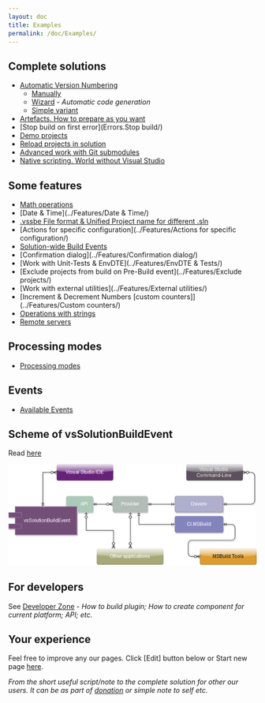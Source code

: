 ```yaml
---
layout: doc
title: Examples
permalink: /doc/Examples/
---
```


## Complete solutions

* [Automatic Version Numbering](Version/)
    * [Manually](Version/Manually/)
    * [Wizard](Version/Wizard/) - *Automatic code generation*
    * [Simple variant](Version/Simple/)
* [Artefacts. How to prepare as you want](Artefacts/)
* [Stop build on first error](Errors.Stop build/)
* [Demo projects](Demo/)
* [Reload projects in solution](ReloadProjects/)
* [Advanced work with Git submodules](Git/Submodules/)
* [Native scripting. World without Visual Studio](NativeScripting/)

## Some features

* [Math operations](../Features/Math/)
* [Date & Time](../Features/Date & Time/)
* [.vssbe File format & Unified Project name for different .sln](../Features/.vssbe/)
* [Actions for specific configuration](../Features/Actions for specific configuration/)
* [Solution-wide Build Events](../Features/Solution-wide/)
* [Confirmation dialog](../Features/Confirmation dialog/)
* [Work with Unit-Tests & EnvDTE](../Features/EnvDTE & Tests/)
* [Exclude projects from build on Pre-Build event](../Features/Exclude projects/)
* [Work with external utilities](../Features/External utilities/)
* [Increment & Decrement Numbers [custom counters]](../Features/Custom counters/)
* [Operations with strings](../Features/Strings/)
* [Remote servers](../Features/Remote/)

## Processing modes

* [Processing modes](../Modes/)

## Events

* [Available Events](../Events/)

## Scheme of vsSolutionBuildEvent

Read [here](../Scheme/)

[![Scheme of vsSolutionBuildEvent projects](../Resources/scheme.png)](../Scheme/)

## For developers

See [Developer Zone](../Dev/) - *How to build plugin; How to create component for current platform; API; etc.*

## Your experience

Feel free to improve any our pages. Click [Edit] button below or Start new page [here](../New/).

*From the short useful script/note to the complete solution for other our users. It can be as part of [donation]({{site.baseurl}}/Donation/) or simple note to self etc.*